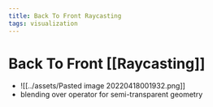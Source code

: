 ```yaml
---
title: Back To Front Raycasting
tags: visualization
---
```


# Back To Front [[Raycasting]]
- ![[../assets/Pasted image 20220418001932.png]]
- blending over operator for semi-transparent geometry


















